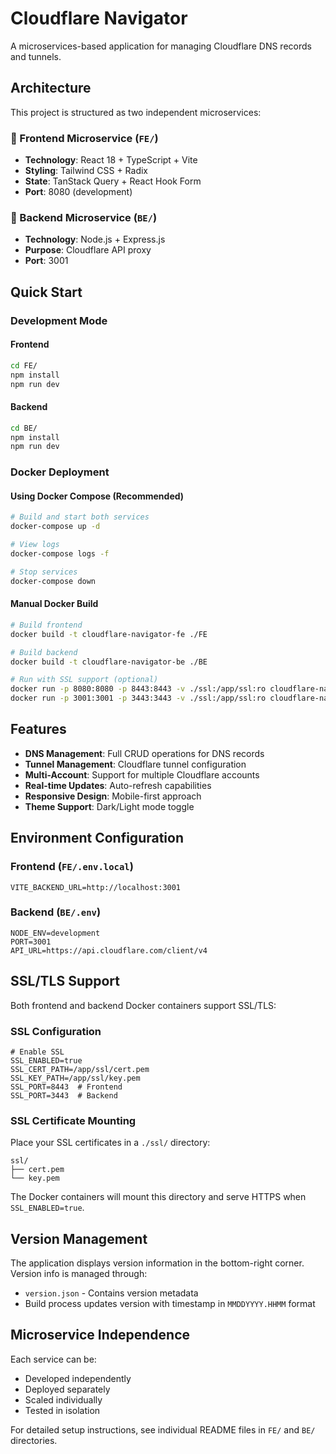 # Cloudflare Navigator

A microservices-based application for managing Cloudflare DNS records and tunnels.

## Architecture

This project is structured as two independent microservices:

### 🎨 Frontend Microservice (`FE/`)
- **Technology**: React 18 + TypeScript + Vite
- **Styling**: Tailwind CSS + Radix
- **State**: TanStack Query + React Hook Form
- **Port**: 8080 (development)

### 🚀 Backend Microservice (`BE/`)
- **Technology**: Node.js + Express.js
- **Purpose**: Cloudflare API proxy
- **Port**: 3001

## Quick Start

### Development Mode

#### Frontend
```bash
cd FE/
npm install
npm run dev
```

#### Backend
```bash
cd BE/
npm install
npm run dev
```

### Docker Deployment

#### Using Docker Compose (Recommended)
```bash
# Build and start both services
docker-compose up -d

# View logs
docker-compose logs -f

# Stop services
docker-compose down
```

#### Manual Docker Build
```bash
# Build frontend
docker build -t cloudflare-navigator-fe ./FE

# Build backend
docker build -t cloudflare-navigator-be ./BE

# Run with SSL support (optional)
docker run -p 8080:8080 -p 8443:8443 -v ./ssl:/app/ssl:ro cloudflare-navigator-fe
docker run -p 3001:3001 -p 3443:3443 -v ./ssl:/app/ssl:ro cloudflare-navigator-be
```

## Features

- **DNS Management**: Full CRUD operations for DNS records
- **Tunnel Management**: Cloudflare tunnel configuration
- **Multi-Account**: Support for multiple Cloudflare accounts
- **Real-time Updates**: Auto-refresh capabilities
- **Responsive Design**: Mobile-first approach
- **Theme Support**: Dark/Light mode toggle

## Environment Configuration

### Frontend (`FE/.env.local`)
```env
VITE_BACKEND_URL=http://localhost:3001
```

### Backend (`BE/.env`)
```env
NODE_ENV=development
PORT=3001
API_URL=https://api.cloudflare.com/client/v4
```

## SSL/TLS Support

Both frontend and backend Docker containers support SSL/TLS:

### SSL Configuration
```env
# Enable SSL
SSL_ENABLED=true
SSL_CERT_PATH=/app/ssl/cert.pem
SSL_KEY_PATH=/app/ssl/key.pem
SSL_PORT=8443  # Frontend
SSL_PORT=3443  # Backend
```

### SSL Certificate Mounting
Place your SSL certificates in a `./ssl/` directory:
```
ssl/
├── cert.pem
└── key.pem
```

The Docker containers will mount this directory and serve HTTPS when `SSL_ENABLED=true`.

## Version Management

The application displays version information in the bottom-right corner. Version info is managed through:
- `version.json` - Contains version metadata
- Build process updates version with timestamp in `MMDDYYYY.HHMM` format

## Microservice Independence

Each service can be:
- Developed independently
- Deployed separately
- Scaled individually
- Tested in isolation

For detailed setup instructions, see individual README files in `FE/` and `BE/` directories.
